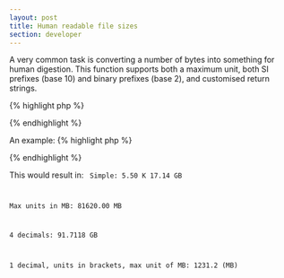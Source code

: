 ```yaml
---
layout: post
title: Human readable file sizes
section: developer
---
```

A very common task is converting a number of bytes into something for human digestion. This function supports both a maximum unit, both SI prefixes (base 10) and binary prefixes (base 2), and customised return strings.

{% highlight php %}
<?php
/**
 * Return human readable sizes
 *
 * @author      Aidan Lister &lt;aidan@php.net&gt;
 * @version     1.3.0
 * @link        http://aidanlister.com/2004/04/human-readable-file-sizes/
 * @param       int     $size        size in bytes
 * @param       string  $max         maximum unit
 * @param       string  $system      'si' for SI, 'bi' for binary prefixes
 * @param       string  $retstring   return string format
 */
function size_readable($size, $max = null, $system = 'si', $retstring = '%01.2f %s')
{
    // Pick units
    $systems['si']['prefix'] = array('B', 'K', 'MB', 'GB', 'TB', 'PB');
    $systems['si']['size']   = 1000;
    $systems['bi']['prefix'] = array('B', 'KiB', 'MiB', 'GiB', 'TiB', 'PiB');
    $systems['bi']['size']   = 1024;
    $sys = isset($systems[$system]) ? $systems[$system] : $systems['si'];
 
    // Max unit to display
    $depth = count($sys['prefix']) - 1;
    if ($max &amp;&amp; false !== $d = array_search($max, $sys['prefix'])) {
        $depth = $d;
    }
 
    // Loop
    $i = 0;
    while ($size &gt;= $sys['size'] &amp;&amp; $i &lt; $depth) {
        $size /= $sys['size'];
        $i++;
    }
 
    return sprintf($retstring, $size, $sys['prefix'][$i]);
}
?>
{% endhighlight %}

An example:
{% highlight php %}
<?php
// Simple
echo &quot;Simple:\n&quot;;
echo size_readable(5500), &quot;\n&quot;;
echo size_readable(17139812000), &quot;\n&quot;;
 
// Maximum unit
echo &quot;Max units in MB:\n&quot;;
echo size_readable(81620000000, 'MB'), &quot;\n&quot;;
 
// 4 decimal accuracy
echo &quot;4 decimals:\n&quot;;
echo size_readable(91711816100, null, true, '%01.4f %s'), &quot;\n&quot;;
 
// 1 decimal accuracy, units in brackets, max unit in MB
echo &quot;1 decimal, units in brackets, max unit of MB:\n&quot;;
$size = disk_total_space('/home');
echo size_readable($size, 'MB', true, '%01.1f (%s)');
?>
{% endhighlight %}

This would result in:
<code>
Simple:
5.50 K
17.14 GB

Max units in MB:
81620.00 MB

4 decimals:
91.7118 GB

1 decimal, units in brackets, max unit of MB:
1231.2 (MB)
</code>
